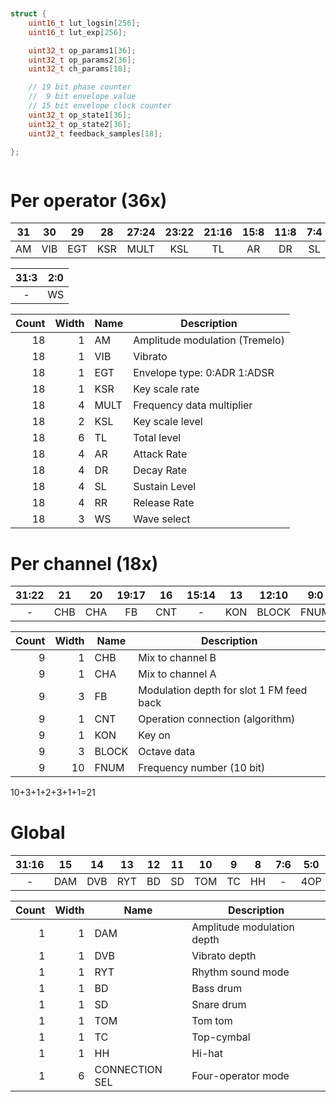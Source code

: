 ```c


struct {
    uint16_t lut_logsin[256];
    uint16_t lut_exp[256];

    uint32_t op_params1[36];
    uint32_t op_params2[36];
    uint32_t ch_params[18];

    // 19 bit phase counter
    //  9 bit envelope value
    // 15 bit envelope clock counter
    uint32_t op_state1[36];
    uint32_t op_state2[36];
    uint32_t feedback_samples[18];

};



```

# Per operator (36x)

| 31  | 30  | 29  | 28  | 27:24 | 23:22 | 21:16 | 15:8 | 11:8 | 7:4 | 3:0 |
| :-: | :-: | :-: | :-: | :---: | :---: | :---: | :--: | :--: | :-: | --- |
| AM  | VIB | EGT | KSR | MULT  |  KSL  |  TL   |  AR  |  DR  | SL  | RR  |

| 31:3 | 2:0 |
| :--: | --- |
|  -   | WS  |

| Count | Width | Name | Description                    |
| ----: | ----: | ---- | ------------------------------ |
|    18 |     1 | AM   | Amplitude modulation (Tremelo) |
|    18 |     1 | VIB  | Vibrato                        |
|    18 |     1 | EGT  | Envelope type: 0:ADR 1:ADSR    |
|    18 |     1 | KSR  | Key scale rate                 |
|    18 |     4 | MULT | Frequency data multiplier      |
|    18 |     2 | KSL  | Key scale level                |
|    18 |     6 | TL   | Total level                    |
|    18 |     4 | AR   | Attack Rate                    |
|    18 |     4 | DR   | Decay Rate                     |
|    18 |     4 | SL   | Sustain Level                  |
|    18 |     4 | RR   | Release Rate                   |
|    18 |     3 | WS   | Wave select                    |

# Per channel (18x)

| 31:22 | 21  | 20  | 19:17 | 16  | 15:14 | 13  | 12:10 | 9:0  |
| :---: | :-: | :-: | :---: | :-: | :---: | :-: | :---: | :--: |
|   -   | CHB | CHA |  FB   | CNT |   -   | KON | BLOCK | FNUM |

| Count | Width | Name  | Description                              |
| ----: | ----: | ----- | ---------------------------------------- |
|     9 |     1 | CHB   | Mix to channel B                         |
|     9 |     1 | CHA   | Mix to channel A                         |
|     9 |     3 | FB    | Modulation depth for slot 1 FM feed back |
|     9 |     1 | CNT   | Operation connection (algorithm)         |
|     9 |     1 | KON   | Key on                                   |
|     9 |     3 | BLOCK | Octave data                              |
|     9 |    10 | FNUM  | Frequency number (10 bit)                |

10+3+1+2+3+1+1=21

# Global

| 31:16 | 15  | 14  | 13  | 12  | 11  | 10  |  9  |  8  | 7:6 | 5:0 |
| :---: | :-: | :-: | :-: | :-: | :-: | :-: | :-: | :-: | :-: | :-: |
|   -   | DAM | DVB | RYT | BD  | SD  | TOM | TC  | HH  |  -  | 4OP |

| Count | Width | Name           | Description                |
| ----: | ----: | -------------- | -------------------------- |
|     1 |     1 | DAM            | Amplitude modulation depth |
|     1 |     1 | DVB            | Vibrato depth              |
|     1 |     1 | RYT            | Rhythm sound mode          |
|     1 |     1 | BD             | Bass drum                  |
|     1 |     1 | SD             | Snare drum                 |
|     1 |     1 | TOM            | Tom tom                    |
|     1 |     1 | TC             | Top-cymbal                 |
|     1 |     1 | HH             | Hi-hat                     |
|     1 |     6 | CONNECTION SEL | Four-operator mode         |

